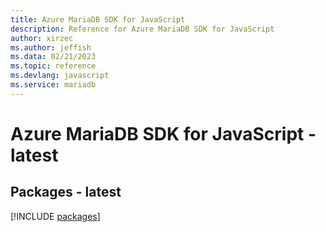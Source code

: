 ```yaml
---
title: Azure MariaDB SDK for JavaScript
description: Reference for Azure MariaDB SDK for JavaScript
author: xirzec
ms.author: jeffish
ms.data: 02/21/2023
ms.topic: reference
ms.devlang: javascript
ms.service: mariadb
---
```

# Azure MariaDB SDK for JavaScript - latest
## Packages - latest
[!INCLUDE [packages](mariadb-index.md)]